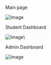 Main page 

![Image](https://github.com/user-attachments/assets/150d7aa0-cebb-45b6-801d-8d6da7c22b6b)


Student Dashboard

![Image](https://github.com/user-attachments/assets/bc364bfd-a73c-49bb-ba8c-1fdbe337139a)\


Admin Dashboard 

![Image](https://github.com/user-attachments/assets/147c4beb-7b76-4ea4-af2e-bb0e5dbad054)
